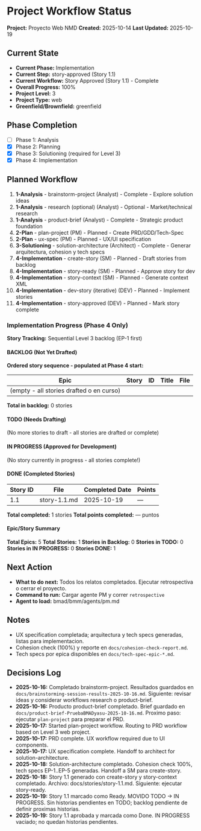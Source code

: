 ﻿# Project Workflow Status

**Project:** Proyecto Web NMD
**Created:** 2025-10-14
**Last Updated:** 2025-10-19

## Current State
- **Current Phase:** Implementation
- **Current Step:** story-approved (Story 1.1)
- **Current Workflow:** Story Approved (Story 1.1) - Complete
- **Overall Progress:** 100%
- **Project Level:** 3
- **Project Type:** web
- **Greenfield/Brownfield:** greenfield

## Phase Completion
- [ ] Phase 1: Analysis
- [x] Phase 2: Planning
- [x] Phase 3: Solutioning (required for Level 3)
- [x] Phase 4: Implementation

## Planned Workflow
1. **1-Analysis** - brainstorm-project (Analyst) - Complete - Explore solution ideas
2. **1-Analysis** - research (optional) (Analyst) - Optional - Market/technical research
3. **1-Analysis** - product-brief (Analyst) - Complete - Strategic product foundation
4. **2-Plan** - plan-project (PM) - Planned - Create PRD/GDD/Tech-Spec
5. **2-Plan** - ux-spec (PM) - Planned - UX/UI specification
6. **3-Solutioning** - solution-architecture (Architect) - Complete - Generar arquitectura, cohesion y tech specs
7. **4-Implementation** - create-story (SM) - Planned - Draft stories from backlog
8. **4-Implementation** - story-ready (SM) - Planned - Approve story for dev
9. **4-Implementation** - story-context (SM) - Planned - Generate context XML
10. **4-Implementation** - dev-story (iterative) (DEV) - Planned - Implement stories
11. **4-Implementation** - story-approved (DEV) - Planned - Mark story complete

### Implementation Progress (Phase 4 Only)

**Story Tracking:** Sequential Level 3 backlog (EP-1 first)

#### BACKLOG (Not Yet Drafted)

**Ordered story sequence - populated at Phase 4 start:**

| Epic | Story | ID  | Title | File |
| ---- | ----- | --- | ----- | ---- |
| (empty - all stories drafted o en curso) | | | | |

**Total in backlog:** 0 stories

#### TODO (Needs Drafting)

(No more stories to draft - all stories are drafted or complete)

#### IN PROGRESS (Approved for Development)

(No story currently in progress - all stories complete!)

#### DONE (Completed Stories)

| Story ID | File | Completed Date | Points |
| -------- | ---- | -------------- | ------ |
| 1.1 | story-1.1.md | 2025-10-19 | — |

**Total completed:** 1 stories
**Total points completed:** — puntos

#### Epic/Story Summary

**Total Epics:** 5
**Total Stories:** 1
**Stories in Backlog:** 0
**Stories in TODO:** 0
**Stories in IN PROGRESS:** 0
**Stories DONE:** 1

## Next Action
- **What to do next:** Todos los relatos completados. Ejecutar retrospectiva o cerrar el proyecto.
- **Command to run:** Cargar agente PM y correr `retrospective`
- **Agent to load:** bmad/bmm/agents/pm.md

## Notes
- UX specification completada; arquitectura y tech specs generadas, listas para implementacion.
- Cohesion check (100%) y reporte en `docs/cohesion-check-report.md`.
- Tech specs por epica disponibles en `docs/tech-spec-epic-*.md`.

## Decisions Log
- **2025-10-16:** Completado brainstorm-project. Resultados guardados en `docs/brainstorming-session-results-2025-10-16.md`. Siguiente: revisar ideas y considerar workflows research o product-brief.
- **2025-10-16:** Producto product-brief completado. Brief guardado en `docs/product-brief-PruebaBMADyasu-2025-10-16.md`. Proximo paso: ejecutar `plan-project` para preparar el PRD.
- **2025-10-17:** Started plan-project workflow. Routing to PRD workflow based on Level 3 web project.
- **2025-10-17:** PRD complete. UX workflow required due to UI components.
- **2025-10-17:** UX specification complete. Handoff to architect for solution-architecture.
- **2025-10-18:** Solution-architecture completado. Cohesion check 100%, tech specs EP-1..EP-5 generadas. Handoff a SM para create-story.
- **2025-10-18:** Story 1.1 generado con create-story y story-context completado. Archivo: docs/stories/story-1.1.md. Siguiente: ejecutar story-ready.
- **2025-10-19:** Story 1.1 marcado como Ready. MOVIDO TODO -> IN PROGRESS. Sin historias pendientes en TODO; backlog pendiente de definir proximas historias.
- **2025-10-19:** Story 1.1 aprobada y marcada como Done. IN PROGRESS vaciado; no quedan historias pendientes.



